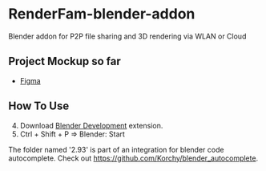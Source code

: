# RenderFam-blender-addon
Blender addon for P2P file sharing and 3D rendering via WLAN or Cloud

## Project Mockup so far
- [Figma](https://www.figma.com/file/jUSwQn7ZRuWmToJTdD0E8b/Untitled?node-id=0%3A1)

## How To Use

4. Download [Blender Development](https://marketplace.visualstudio.com/items?itemName=JacquesLucke.blender-development) extension.
5. Ctrl + Shift + P => Blender: Start


The folder named '2.93' is part of an integration for blender code autocomplete. Check out https://github.com/Korchy/blender_autocomplete.
